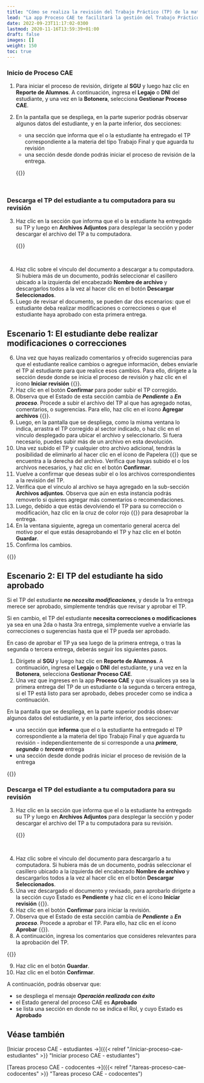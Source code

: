 ```yaml
---
title: "Cómo se realiza la revisión del Trabajo Práctico (TP) de la materia del tipo Trabajo Final"
lead: "La app Proceso CAE te facilitará la gestión del Trabajo Práctico (TP) correspondiente a la materia del tipo Trabajo Final que los estudiantes envían para su revisión."
date: 2022-09-23T11:17:02-0300
lastmod: 2020-11-16T13:59:39+01:00
draft: false
images: []
weight: 150
toc: true
---
```


### Inicio de Proceso CAE

1. Para iniciar el proceso de revisión, dirígete al **SGU** y luego haz clic en **Reporte de Alumnos**.  A continuación, ingresa el **Legajo** o **DNI** del estudiante, y una vez en la **Botonera**, selecciona **Gestionar Proceso CAE**.
2. En la pantalla que se despliega, en la parte superior podrás observar algunos datos del estudiante, y en la parte inferior, dos secciones:

   - una sección que informa que el o la estudiante ha entregado el TP correspondiente a la materia del tipo Trabajo Final y que aguarda tu revisión
   - una sección desde donde podrás iniciar el proceso de revisión de la entrega. 

    {{<note text="Observa que el Estado general del Proceso CAE es <b>Pendiente de revisión</b>.">}}
<br>

### Descarga el TP del estudiante a tu computadora para su revisión

3. Haz clic en la sección que informa que el o la estudiante ha entregado su TP y luego en **Archivos Adjuntos** para desplegar la sección y poder descargar el archivo del TP a tu computadora.

    {{<note text="La Entrega del TP puede estar conformado por uno o más archivos.</b>.">}}
<br>

4. Haz clic sobre el vínculo del documento a descargar a tu computadora. Si hubiera más de un documento, podrás seleccionar el casillero ubicado a la izquierda del encabezado **Nombre de archivo** y descargarlos todos a la vez al hacer clic en el botón **Descargar Seleccionados**.
5. Luego de revisar el documento, se pueden dar dos escenarios: que el estudiante deba realizar modificaciones o correcciones o que el estudiante haya aprobado con esta primera entrega.

## Escenario 1: El estudiante debe realizar modificaciones o correcciones

6. Una vez que hayas realizado comentarios y ofrecido sugerencias para que el estudiante realice cambios o agregue información, debes enviarle el TP al estudiante para que realice esos cambios. Para ello, dirígete a la sección desde donde se inicia el proceso de revisión y haz clic en el ícono **Iniciar revisión** {{<inline-icon image="image.png" alt="revision icon">}}.
7. Haz clic en el botón **Confirmar** para poder subir el TP corregido.
8. Observa que el Estado de esta sección cambia de **_Pendiente_** a **_En proceso_**. Procede a subir el archivo del TP al que has agregado notas, comentarios, o sugerencias. Para ello, haz clic en el ícono **Agregar archivos** {{<inline-icon image="round_attachment_black_24dp.png" alt="attachment icon">}}.
9. Luego, en la pantalla que se despliega, como la misma ventana lo indica, arrastra el TP corregido al sector indicado, o haz clic en el vínculo desplegado para ubicar el archivo y seleccionarlo. Si fuera necesario, puedes subir más de un archivo en esta devolución.
10. Una vez subido el TP y cualquier otro archivo adicional, tendrás la posibilidad de eliminarlo al hacer clic en el ícono de Papelera {{<inline-icon image="Delete_black_24dp.png" alt="delete icon">}} que se encuentra a la derecha del archivo. Verifica que hayas subido el o los archivos necesarios, y haz clic en el botón **Confirmar**.
11. Vuelve a confirmar que deseas subir el o los archivos correspondientes a la revisión del TP.
12. Verifica que el vínculo al archivo se haya agregado en la sub-sección **Archivos adjuntos**. Observa que aún en esta instancia podrás removerlo si quieres agregar más comentarios o recomendaciones.
13. Luego, debido a que estás devolviendo el TP para su corrección o modificación, haz clic en la cruz de color rojo {{<inline-icon image="baseline_close_RED_24dp.png" alt="delete icon">}} para desaprobar la entrega.
14. En la ventana siguiente, agrega un comentario general acerca del motivo por el que estás desaprobando el TP y haz clic en el botón **Guardar**.
15. Confirma los cambios.

{{<note text="La sección que antes estaba en Estado <b>Pendiente</b> y que luego pasó al Estado <b>En proceso</b>, ahora cambió su Estado a <b>Necesita corregir</b>. <br> <br> Asimismo, se agrega una sección que indica que se espera una 2da entrega por parte del estudiante por lo que su Estado es <b>Esperando entrega</b>. <br> <br> El Estado general del Proceso CAE cambia a <b>Pendiente de entrega</b>.">}}
<br>

## Escenario 2: El TP del estudiante ha sido aprobado

Si el TP del estudiante **_no necesita modificaciones_**, y desde la 1ra entrega merece ser aprobado, simplemente tendrás que revisar y aprobar el TP.

Si en cambio, el TP del estudiante **necesita correcciones o modificaciones** ya sea en una 2da o hasta 3ra entrega, simplemente vuelve a enviarle las correcciones o sugerencias hasta que el TP pueda ser aprobado.

En caso de aprobar el TP ya sea luego de la primera entrega, o tras la segunda o tercera entrega, deberás seguir los siguientes pasos.

1.  Dirígete al **SGU** y luego haz clic en **Reporte de Alumnos**.  A continuación, ingresa el **Legajo** o **DNI** del estudiante, y una vez en la **Botonera**, selecciona **Gestionar Proceso CAE**.
2. Una vez que ingreses en la app **Proceso CAE** y que visualices ya sea la primera entrega del TP de un estudiante o la segunda o tercera entrega, si el TP está listo para ser aprobado, debes proceder como se indica a continuación.

En la pantalla que se despliega, en la parte superior podrás observar algunos datos del estudiante, y en la parte inferior, dos secciones:

   - una sección que **informa** que el o la estudiante ha entregado el TP correspondiente a la materia del tipo Trabajo Final y que aguarda tu revisión - independientemente de si corresponde a una **_primera_**, **_segunda_** o **_tercera_** entrega
   - una sección desde donde podrás iniciar el proceso de revisión de la entrega

{{<note text="Observa que el Estado general del Proceso CAE es <b>Pendiente de revisión</b> y que la Entrega del TP puede estar conformado por uno o más archivos.">}}
<br>

### Descarga el TP del estudiante a tu computadora para su revisión

3. Haz clic en la sección que informa que el o la estudiante ha entregado su TP y luego en **Archivos Adjuntos** para desplegar la sección y poder descargar el archivo del TP a tu computadora para su revisión.

    {{<note text="La Entrega del TP puede estar conformado por uno o más archivos.</b>.">}}
<br>

4. Haz clic sobre el vínculo del documento para descargarlo a tu computadora. Si hubiera más de un documento, podrás seleccionar el casillero ubicado a la izquierda del encabezado **Nombre de archivo** y descargarlos todos a la vez al hacer clic en el botón **Descargar Seleccionados**.
5. Una vez descargado el documento y revisado, para aprobarlo dirígete a la sección cuyo Estado es **Pendiente** y haz clic en el ícono **Iniciar revisión** {{<inline-icon image="image.png" alt="revision icon">}}.
6. Haz clic en el botón **Confirmar** para iniciar la revisión.
7. Observa que el Estado de esta sección cambia de **_Pendiente_** a **_En proceso_**. Procede a aprobar el TP. Para ello, haz clic en el ícono **Aprobar** {{<inline-icon image="checkmark.png" alt="revision icon">}}.
8. A continuación, ingresa los comentarios que consideres relevantes para la aprobación del TP.

{{<note text="Observa que en el borde inferior de la ventana <b>Aprobar entrega</b> se indica cuántos intentos de entrega del TP le quedan al estudiante.</b>.">}}
<br>

9. Haz clic en el botón **Guardar**.
10. Haz clic en el botón **Confirmar**.

A continuación, podrás observar que:
 - se despliega el mensaje **_Operación realizada con éxito_**
 - el Estado general del proceso CAE es **Aprobado**
 - se lista una sección en donde no se indica el Rol, y cuyo Estado es **Aprobado**

## Véase también

[Iniciar proceso CAE - estudiantes →]({{< relref "/iniciar-proceso-cae-estudiantes" >}} "Iniciar proceso CAE - estudiantes")

[Tareas proceso CAE - codocentes →]({{< relref "/tareas-proceso-cae-codocentes" >}} "Tareas proceso CAE - codocentes")